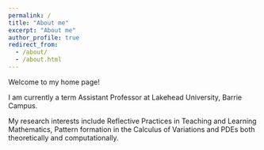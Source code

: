 ```yaml
---
permalink: /
title: "About me"
excerpt: "About me"
author_profile: true
redirect_from: 
  - /about/
  - /about.html
---
```


Welcome to my home page! 

I am currently a term Assistant Professor at Lakehead University, Barrie Campus. 

My research interests include Reflective Practices in 
Teaching and Learning Mathematics, Pattern formation in the Calculus of
Variations and PDEs both theoretically and computationally.
